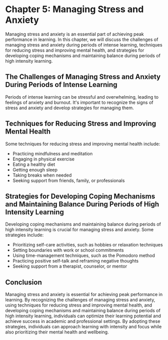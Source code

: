 Chapter 5: Managing Stress and Anxiety
======================================

Managing stress and anxiety is an essential part of achieving peak performance in learning. In this chapter, we will discuss the challenges of managing stress and anxiety during periods of intense learning, techniques for reducing stress and improving mental health, and strategies for developing coping mechanisms and maintaining balance during periods of high intensity learning.

The Challenges of Managing Stress and Anxiety During Periods of Intense Learning
--------------------------------------------------------------------------------

Periods of intense learning can be stressful and overwhelming, leading to feelings of anxiety and burnout. It's important to recognize the signs of stress and anxiety and develop strategies for managing them.

Techniques for Reducing Stress and Improving Mental Health
----------------------------------------------------------

Some techniques for reducing stress and improving mental health include:

* Practicing mindfulness and meditation
* Engaging in physical exercise
* Eating a healthy diet
* Getting enough sleep
* Taking breaks when needed
* Seeking support from friends, family, or professionals

Strategies for Developing Coping Mechanisms and Maintaining Balance During Periods of High Intensity Learning
-------------------------------------------------------------------------------------------------------------

Developing coping mechanisms and maintaining balance during periods of high intensity learning is crucial for managing stress and anxiety. Some strategies include:

* Prioritizing self-care activities, such as hobbies or relaxation techniques
* Setting boundaries with work or school commitments
* Using time-management techniques, such as the Pomodoro method
* Practicing positive self-talk and reframing negative thoughts
* Seeking support from a therapist, counselor, or mentor

Conclusion
----------

Managing stress and anxiety is essential for achieving peak performance in learning. By recognizing the challenges of managing stress and anxiety, using techniques for reducing stress and improving mental health, and developing coping mechanisms and maintaining balance during periods of high intensity learning, individuals can optimize their learning potential and achieve success in academic and professional settings. By adopting these strategies, individuals can approach learning with intensity and focus while also prioritizing their mental health and wellbeing.

